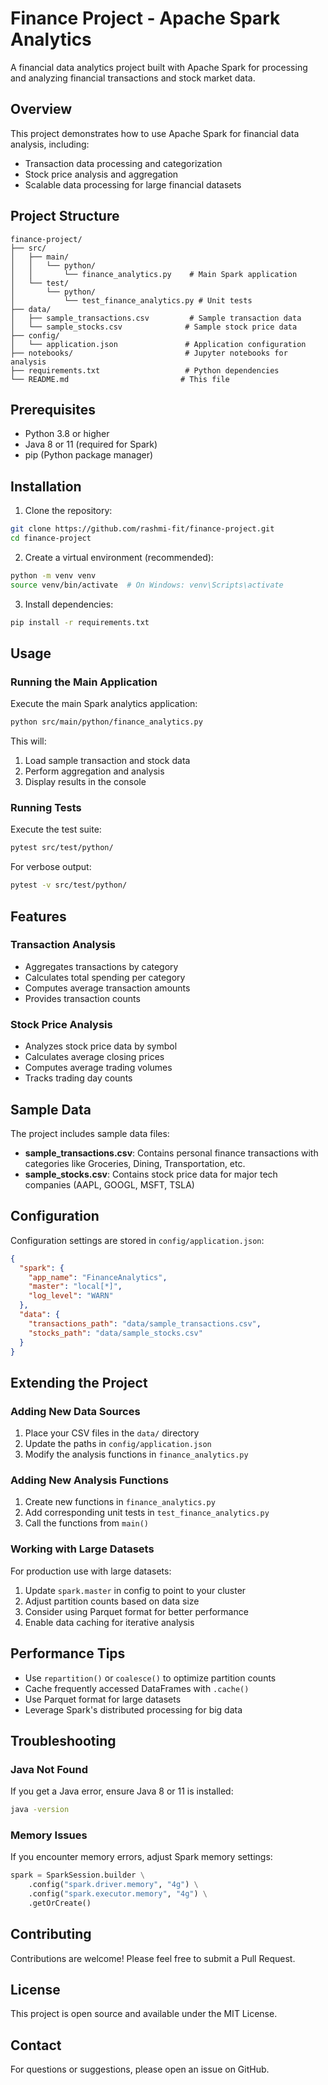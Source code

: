 # Finance Project - Apache Spark Analytics

A financial data analytics project built with Apache Spark for processing and analyzing financial transactions and stock market data.

## Overview

This project demonstrates how to use Apache Spark for financial data analysis, including:
- Transaction data processing and categorization
- Stock price analysis and aggregation
- Scalable data processing for large financial datasets

## Project Structure

```
finance-project/
├── src/
│   ├── main/
│   │   └── python/
│   │       └── finance_analytics.py    # Main Spark application
│   └── test/
│       └── python/
│           └── test_finance_analytics.py # Unit tests
├── data/
│   ├── sample_transactions.csv         # Sample transaction data
│   └── sample_stocks.csv              # Sample stock price data
├── config/
│   └── application.json               # Application configuration
├── notebooks/                         # Jupyter notebooks for analysis
├── requirements.txt                   # Python dependencies
└── README.md                         # This file
```

## Prerequisites

- Python 3.8 or higher
- Java 8 or 11 (required for Spark)
- pip (Python package manager)

## Installation

1. Clone the repository:
```bash
git clone https://github.com/rashmi-fit/finance-project.git
cd finance-project
```

2. Create a virtual environment (recommended):
```bash
python -m venv venv
source venv/bin/activate  # On Windows: venv\Scripts\activate
```

3. Install dependencies:
```bash
pip install -r requirements.txt
```

## Usage

### Running the Main Application

Execute the main Spark analytics application:

```bash
python src/main/python/finance_analytics.py
```

This will:
1. Load sample transaction and stock data
2. Perform aggregation and analysis
3. Display results in the console

### Running Tests

Execute the test suite:

```bash
pytest src/test/python/
```

For verbose output:
```bash
pytest -v src/test/python/
```

## Features

### Transaction Analysis
- Aggregates transactions by category
- Calculates total spending per category
- Computes average transaction amounts
- Provides transaction counts

### Stock Price Analysis
- Analyzes stock price data by symbol
- Calculates average closing prices
- Computes average trading volumes
- Tracks trading day counts

## Sample Data

The project includes sample data files:

- **sample_transactions.csv**: Contains personal finance transactions with categories like Groceries, Dining, Transportation, etc.
- **sample_stocks.csv**: Contains stock price data for major tech companies (AAPL, GOOGL, MSFT, TSLA)

## Configuration

Configuration settings are stored in `config/application.json`:

```json
{
  "spark": {
    "app_name": "FinanceAnalytics",
    "master": "local[*]",
    "log_level": "WARN"
  },
  "data": {
    "transactions_path": "data/sample_transactions.csv",
    "stocks_path": "data/sample_stocks.csv"
  }
}
```

## Extending the Project

### Adding New Data Sources
1. Place your CSV files in the `data/` directory
2. Update the paths in `config/application.json`
3. Modify the analysis functions in `finance_analytics.py`

### Adding New Analysis Functions
1. Create new functions in `finance_analytics.py`
2. Add corresponding unit tests in `test_finance_analytics.py`
3. Call the functions from `main()`

### Working with Large Datasets
For production use with large datasets:
1. Update `spark.master` in config to point to your cluster
2. Adjust partition counts based on data size
3. Consider using Parquet format for better performance
4. Enable data caching for iterative analysis

## Performance Tips

- Use `repartition()` or `coalesce()` to optimize partition counts
- Cache frequently accessed DataFrames with `.cache()`
- Use Parquet format for large datasets
- Leverage Spark's distributed processing for big data

## Troubleshooting

### Java Not Found
If you get a Java error, ensure Java 8 or 11 is installed:
```bash
java -version
```

### Memory Issues
If you encounter memory errors, adjust Spark memory settings:
```python
spark = SparkSession.builder \
    .config("spark.driver.memory", "4g") \
    .config("spark.executor.memory", "4g") \
    .getOrCreate()
```

## Contributing

Contributions are welcome! Please feel free to submit a Pull Request.

## License

This project is open source and available under the MIT License.

## Contact

For questions or suggestions, please open an issue on GitHub.